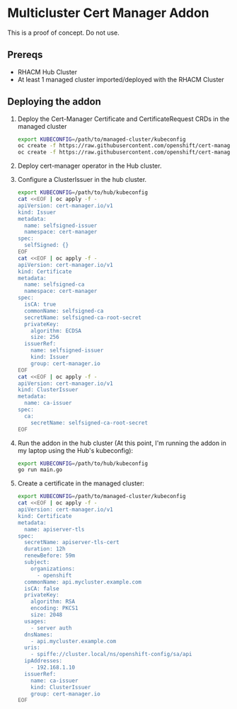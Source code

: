 # Multicluster Cert Manager Addon

This is a proof of concept. Do not use.

## Prereqs

- RHACM Hub Cluster
- At least 1 managed cluster imported/deployed with the RHACM Cluster

## Deploying the addon

1. Deploy the Cert-Manager Certificate and CertificateRequest CRDs in the managed cluster

    ~~~sh
    export KUBECONFIG=/path/to/managed-cluster/kubeconfig
    oc create -f https://raw.githubusercontent.com/openshift/cert-manager-operator/cert-manager-1.13/bundle/manifests/cert-manager.io_certificates.yaml
    oc create -f https://raw.githubusercontent.com/openshift/cert-manager-operator/cert-manager-1.13/bundle/manifests/cert-manager.io_certificaterequests.yaml
    ~~~

2. Deploy cert-manager operator in the Hub cluster.

3. Configure a ClusterIssuer in the hub cluster.

    ~~~sh
    export KUBECONFIG=/path/to/hub/kubeconfig
    cat <<EOF | oc apply -f -
    apiVersion: cert-manager.io/v1
    kind: Issuer
    metadata:
      name: selfsigned-issuer
      namespace: cert-manager
    spec:
      selfSigned: {}
    EOF
    cat <<EOF | oc apply -f -
    apiVersion: cert-manager.io/v1
    kind: Certificate
    metadata:
      name: selfsigned-ca
      namespace: cert-manager
    spec:
      isCA: true
      commonName: selfsigned-ca
      secretName: selfsigned-ca-root-secret
      privateKey:
        algorithm: ECDSA
        size: 256
      issuerRef:
        name: selfsigned-issuer
        kind: Issuer
        group: cert-manager.io
    EOF
    cat <<EOF | oc apply -f -
    apiVersion: cert-manager.io/v1
    kind: ClusterIssuer
    metadata:
      name: ca-issuer
    spec:
      ca:
        secretName: selfsigned-ca-root-secret
    EOF
    ~~~

4. Run the addon in the hub cluster (At this point, I'm running the addon in my laptop using the Hub's kubeconfig):

    ~~~sh
    export KUBECONFIG=/path/to/hub/kubeconfig
    go run main.go
    ~~~

5. Create a certificate in the managed cluster:

    ~~~sh
    export KUBECONFIG=/path/to/managed-cluster/kubeconfig
    cat <<EOF | oc apply -f -
    apiVersion: cert-manager.io/v1
    kind: Certificate
    metadata:
      name: apiserver-tls
    spec:
      secretName: apiserver-tls-cert
      duration: 12h
      renewBefore: 59m
      subject:
        organizations:
          - openshift
      commonName: api.mycluster.example.com
      isCA: false
      privateKey:
        algorithm: RSA
        encoding: PKCS1
        size: 2048
      usages:
        - server auth
      dnsNames:
        - api.mycluster.example.com
      uris:
        - spiffe://cluster.local/ns/openshift-config/sa/api
      ipAddresses:
        - 192.168.1.10
      issuerRef:
        name: ca-issuer
        kind: ClusterIssuer
        group: cert-manager.io
    EOF
    ~~~
